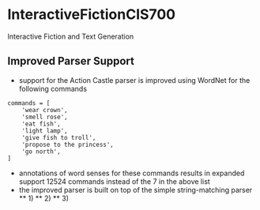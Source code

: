 # InteractiveFictionCIS700
Interactive Fiction and Text Generation

## Improved Parser Support 

* support for the Action Castle parser is improved using WordNet for the following commands
```
commands = [
	'wear crown',
	'smell rose',
	'eat fish',
	'light lamp',
	'give fish to troll',
	'propose to the princess',
	'go north',
]
```
* annotations of word senses for these commands results in expanded support 12524 commands instead of the 7 in the above list
* the improved parser is built on top of the simple string-matching parser 
** 1)
** 2)
** 3)
